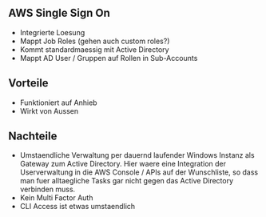 
## AWS Single Sign On

 - Integrierte Loesung 
 - Mappt Job Roles 
  (gehen auch custom roles?)
 - Kommt standardmaessig mit Active Directory
 - Mappt AD User / Gruppen auf Rollen in Sub-Accounts



## Vorteile

 - Funktioniert auf Anhieb
 - Wirkt von Aussen

## Nachteile

 - Umstaendliche Verwaltung per dauernd laufender Windows Instanz als Gateway zum Active Directory. Hier waere eine Integration der Userverwaltung in die AWS Console / APIs auf der Wunschliste, so dass man fuer alltaegliche Tasks gar nicht gegen das Active Directory verbinden muss.
 - Kein Multi Factor Auth 
 - CLI Access ist etwas umstaendlich